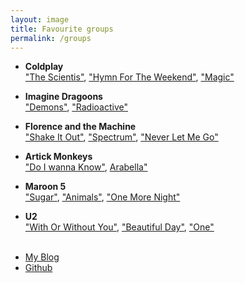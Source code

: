 ```yaml
---
layout: image
title: Favourite groups
permalink: /groups
---
```


*   **Coldplay** <br>
["The Scientis"](https://www.youtube.com/watch?v=RB-RcX5DS5A/ "Title"),
["Hymn For The Weekend"](https://www.youtube.com/watch?v=YykjpeuMNEk "Title"),
["Magic"](https://www.youtube.com/watch?v=Qtb11P1FWnc "Title")
 

*   **Imagine Dragoons** <br>
["Demons"](https://www.youtube.com/watch?v=mWRsgZuwf_8 "Title"),
["Radioactive"](https://www.youtube.com/watch?v=ktvTqknDobU "Title")
		

*   **Florence and the Machine** <br>
["Shake It Out"](https://www.youtube.com/watch?v=WbN0nX61rIs/ "Title"),
["Spectrum"](https://www.youtube.com/watch?v=iC-_lVzdiFE "Title"),
["Never Let Me Go"](https://www.youtube.com/watch?v=zMBTvuUlm98 "Title")
		

*   **Artick Monkeys** <br>
["Do I wanna Know"](https://www.youtube.com/watch?v=bpOSxM0rNPM "Title"),
[Arabella"](https://www.youtube.com/watch?v=Jn6-TItCazo "Title")
	

*   **Maroon 5** <br>
["Sugar"](https://www.youtube.com/watch?v=09R8_2nJtjg "Title"),
["Animals"](https://www.youtube.com/watch?v=qpgTC9MDx1o"Title"),
["One More Night"](https://www.youtube.com/watch?v=fwK7ggA3-bU "Title")
		

*   **U2** <br>
["With Or Without You"](https://www.youtube.com/watch?v=XmSdTa9kaiQ "Title"),
["Beautiful Day"](https://www.youtube.com/watch?v=co6WMzDOh1o "Title"),
["One"](https://www.youtube.com/watch?v=ftjEcrrf7r0 "Title")
<br><br>

<footer>
 	<ul>
   		<li><a href="http://kostovasandra.github.io/">My Blog</a></li>
     	<li><a href="https://github.com/kostovasandra">Github</a></li>
	</ul>
</footer>

<script src="https://ajax.googleapis.com/ajax/libs/jquery/1.11.0/jquery.min.js"></script>
<script src="/js/bootstrap.min.js"></script>